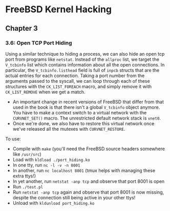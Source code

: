 # FreeBSD Kernel Hacking

## Chapter 3

### 3.6: Open TCP Port Hiding

Using a similar technique to hiding a process, we can also hide an open tcp port from programs like `netstat`. Instead of the `allproc` list, we target the `V_tcbinfo` list which contains information about all the open connections. In particular, the `V_tcbinfo.listhead` field is full of `inpcb` structs that are the actual entries for each connection. Taking a port number from the arguments passed to the syscall, we can loop through each of these structures with the `CK_LIST_FOREACH` macro, and simply remove it with `CK_LIST_REMOVE` when we get a match.

* An important change in recent versions of FreeBSD that differ from that used in the book is that there isn't a global `V_tcbinfo` object anymore. You have to make a context switch to a virtual network with the `CURVNET_SET()` macro. The unrestricted default network stack is `vnet0`.
* Once we're done, we also have to restore this virtual network once we've released all the mutexes with `CURVNET_RESTORE`.

To use:
* Compile with `make` (you'll need the FreeBSD source headers somewhere like `/usr/src`)
* Load with `kldload ./port_hiding.ko`
* In one tty, run `nc -l -v -n 8001`
* In another, run `nc localhost 8001` (tmux helps with managing these extra ttys!)
* In yet another, run `netstat -anp tcp` and observe that port 8001 is open
* Run `./test.pl`
* Run `netstat -anp tcp` again and observe that port 8001 is now missing, despite the connection still being active in your other ttys!
* Unload with `kldunload port_hiding.ko`
